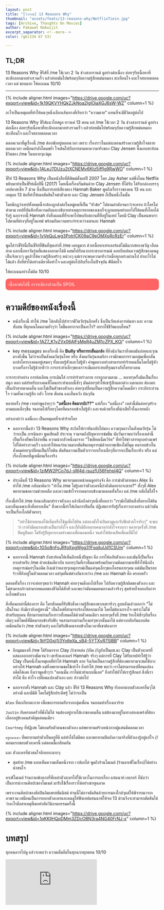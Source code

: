 ```yaml
---
layout: post
title: "[วิจารณ์] 13 Reasons Why"
thumbnail: "assets/feats/13-reasons-why/NetflixTiein.jpg"
tags: [Archive, Thoughts On Movies]
author: Pakawat Nakwijit
excerpt_separator: <!--more-->
color: rgb(234 67 53)

---
```


## TL;DR
13 Reasons Why ซีรีส์ที่ /me ใช้เวลา 2 วัน ช่วงสงกรานต์ ดูอย่างต่อเนื่อง ค่อยๆรับเนื้อหาที่ทะลักออกมาอย่างรวดเร็ว แล้วย่อยมันไปพร้อมๆกับความรู้สึกหม่นหมอง สะเทือนใจ และใจสลายตลอดเวลา แต่ ชอบมาก ให้คะแนน 10/10 
<!--more-->

--------

{% include aligner.html images="https://drive.google.com/uc?export=view&id=1k19QKVYHQkZJkNoa2lgIOiaXGJ6sW-WZ" column=1 %}


<div class="blockquote">
อะไรเป็นเหตุผลที่ทำให้คนๆหนึ่งเลือกเส้นทางที่เรียกว่า "ความตาย" แทนที่จะมีชีวิตอยู่ต่อไป
</div>

13 Reasons Why ซีรีส์แนวไฮสคูล ยาวแค่ 13 ตอน แต่ /me ใช้เวลา 2 วัน ช่วงสงกรานต์ ดูอย่างต่อเนื่อง ค่อยๆรับเนื้อหาที่ทะลักออกมาอย่างรวดเร็ว แล้วย่อยมันไปพร้อมๆกับความรู้สึกหม่นหมอง สะเทือนใจ และใจสลายตลอดเวลา

ตลอดเวลาที่ดูเรื่องนี้ /me ต้องพักอยู่ตลอดเวลา เพราะ เรื่องราวในแต่ละตอนสร้างความรู้สึกใจสลายตลอดเวลา เหมือนกำลังโดนขย้ำ ใจเต้นไปกับการตามหาความจริงของ Clay Jensen ซึ่งแอบสะท้อนชีวิตของ /me ในหลายๆแง่มุม

{% include aligner.html images="https://drive.google.com/uc?export=view&id=1ALeJ7DUzu2tXCNEMv6Ktz5iffIg9RwWO" column=1 %}

ซีรีย์ 13 Reasons Why เป็นหนังสือที่ตีพิพม์ตั้งแต่ปี 2007 โดย Jay Asher แต่พึ่งโดน Netflix หยิบมาทำเป็นซีรีย์เมื่อปีนี้ (2017) โดยเนื้อเรื่องเริ่มต้นด้วย Clay Jensen ที่ได้รับ ได้รับกล่องบรรจุเทปคาสเซ็ท 7 ม้วน ซึ่งเป็นการเทปเสียงของ Hannah Baker พูดถึงเรื่อราวของคน 13 คน และเหตุผล 13 ข้อที่ทำให้เธอตัดสินใจฆ่าตัวตาย และ Clay Jensen ก็เป็นหนึ่งในนั้น

โดยมีกฎว่าเทปทั้งหมดนี้จะต้องถูกส่งต่อในหมู่คนที่เป็น "หัวข้อ" ไปตามลำดับจนกว่าจะครบ ถ้าใครไม่ทำตาม เทปที่บันทึกทั้งความลับและอธิบายสาเหตุการตายของเธอก็จะถูกเผยแพร่ออกไปให้คนทั้งโลกได้รับรู้ นอกจากนี้ Hannah ยังทิ้งแผนที่ที่จะพาไปพบกับสถานที่ที่อยู่ในเทป โดยมี Clay เป็นคนพาเราไปตามที่ต่างๆที่อยู่ในเทฟ พร้อมกับความทรงจำระหว่างเขาและ Hannah

{% include aligner.html images="https://drive.google.com/uc?export=view&id=1yVeQuLwg3PotrlCK09aC9eOMXpRcRzEr" column=1 %}

พูดได้ว่าซีรีย์นี้เป็นซีรีย์ที่ฟินที่สุดเท่าที่ /me เคยดูมาก ด้วยเนื้อหาเทรเลอร์แต่ไม่มีฉากสยองขวัญ เลือดสาด และเนื้อหาวันรุ่นที่แสดงออกมาได้ดี ผสมไปกับฉากกระชากอารมณ์ คอยบีบเค้นความรู้สึกของคนดูเป็นจังหวะๆ ดูแล้วให้ความรู้สึกเศร้าๆ หน่วงๆ แต่เราจะพบความจริงว่าเมื่อทุกอย่างผ่านไป ทำอะไรไม่ได้แล้ว สิ่งที่ทำได้อย่างเดียวคือทำใจ และอยู่ต่อไปกับเรื่องในปัจจุบัน <span class="tag-en"><span class="tag-en">#ดีต่อใจ</span></span>

ให้คะแนนอย่างไม่คิด 10/10


<div style="background: rgba(255, 48, 48, 0.74); padding: 10px; border-radius: 10px; margin-bottom: 10px; color: #fff;">เนื้อหาต่อไปนี้ อาจจะมีบางส่วนเป็น SPOIL</div>

# ความดีย์ของหนังเรื่องนี้

* หนังเรื่องนี้ ทำให้ /me ได้กลับไปสำรวจชีวิตวัยรุ่นอีกครั้ง ซึ่งเป็นวัยแห่งการค้นหา และ ความสับสน ที่ทุกคนโดนถามย้ำๆว่า โตขึ้นอยากจะเป็นอะไร? อยากใช้ชีวิตแบบไหน?

{% include aligner.html images="https://drive.google.com/uc?export=view&id=1AZ7_K1vZVx06AlFsMpR4uZM1cZPX_KOj" column=1 %}

* key messages ของเรื่องนี้ คือ **Bully หรือการกลั่นแกล้ง** ที่ยิ่งนับวันเรายิ่งพบมันบ่อยและรุณแรงยิ่งขึ้น ไม่ว่าจะเป็นสังคมวันรุ่นไทย หรือ สังคมวันรุ่นอเมริกา เรามักพบการรวมกลุ่มเพื่อกลั่นแกล้งใครบางคนอยู่เสมอๆ ทั้งแบบรู้ตัวและไม่รู้ตัว คำพูดบางอย่างสามารถทำร้ายคนอื่นโดยไม่รู้ตัว บางครั้งเราไม่รู้ด้วยซ้ำว่า การกระทำเล็กๆของเราจะมีผลกระทบที่รุณแรงกับใครบางคน

การกระทำอย่าง การล้อเลียน การเมินใส่ การทำร้ายร่างกาย การถูกลวมลาม ... หลายๆครั้งมันเป็นเรื่องสนุก ตลก แต่สำหรับบางคนที่โดนกระทำแบบนี้ซ้ำๆ มันค่อยๆทำให้เขารู้สึกแตกต่าง แตกแยก ต้องตกเป็นเป้าสายตาคนอื่น และไม่เป็นตัวของตัวเอง ค่อยๆเปลี่ยนเป็นความรู้สึกความโดดเดี่ยว กระอักระอ่วนใจ รวมทั้งความรู้สึก กลัว โกรธ สับสน และสิ้นหวัง ปนๆกัน

หลายครั้ง /me เจอคำพูดง่ายๆว่า **"แค่นี้เอง คิดมากป่ะ??"** แต่เรื่อง "แค่นี้เอง" เหล่านี้มันค่อยๆสร้างบาดแผลเล็กๆขึ้น จนลามไปเรื่อยๆโดยที่คนรอบข้างไม่รู้ตัว และจบด้วยเรื่องที่น่าเสียใจในภายหลัง


<div class="blockquote">อย่าเอาคำว่า แค่นี้เอง เป็นเหตุผลที่จะทำร้ายใคร</div>

* นอกจากนี้แล้ว 13 Reasons Why สะกิดให้เราหันกลับไปมอง ความรุนแรงในสังคมวัยรุ่น ไม่ว่าจะเป็น การนินทา พูดเสียดสี ประจาน รวมจนถึงปัญหาการข่มขืน นับวันเราพบว่าเรื่องเหล่านี้เป็นเรื่องที่พบได้ง่ายขึ้น ความน่ากลัวหนึ่งมาจาก "โซเชียลเน็ตเวิร์ค" ที่ทำให้ข่าวสารทุกอย่างแพร่ไปได้อย่างรวดเร็ว และทำให้คนจำนวนมากตัดสินเหตุการณ์ด้วยภาพเพียงไม่กี่มุม คนรอบข้างในสังคมค่อยๆเปลี่ยนเป็นกิโยติน ตัดสินความเป็นตัวเราจากเรื่องเล็กๆที่อาจจะเป็นเรื่องจริง หรือ แค่เรื่องโกหกที่ดูเหมือนเรื่องจริง

{% include aligner.html images="https://drive.google.com/uc?export=view&id=1ziMW2PCo7dJ-sW4d-isuzfU56Fehpl4Q" column=1 %}

* ประเด็นที่ 13 Reasons Why พยายามตบหน้าคนดูอย่างจัง คือ การฆ่าตัวตายของ Alex ซึ่งทำให้ /me กลับมาคิดว่า "ทำไม /me ไม่รู้เลยว่าตัวละครนี้กำลังคิดอยากจะตาย?" ทั้งๆที่ Alex พยายามขอความช่วยเหลือ และความเข้าใจจากคนรอบข้างมาตลอดทั้งเรื่อง แต่ /me กลับไม่ใส่ใจ

เรื่องนี้ทำให้ /me ย้อนกลับมาสำรวจตัวเอง แล้วนึกถึงคำๆหนึ่งที่บอกว่า "เรามักได้ยินสิ่งที่อยากได้ยิน และเห็นเฉพาะสิ่งที่อยากเห็น" สิ่งพวกนี้ทำให้เกิดการปิดกั้น ปฏิเสธการรับรู้เรื่องราวบางอย่าง แม้ว่ามันจะเป็นเรื่องใกล้ตัวมากๆ

> "อย่าใช้สายตาแค่ได้เห็นหรือใช้หูเพื่อได้ยิน แต่ลองตั้งใจเปิดตาดูและรับฟังด้วยใจจริงๆ" จะพบว่า เรายังมีคนรอบข้างเป็นกำลังใจ และก็ยังมีอีกหลายคนรอกำลังใจจากเรา หลายๆครั้งที่ /me ปิดหูปิดตา ไม่รับรู้ปัญหาบางอย่างของเพื่อนคนหนึ่ง จนทำให้ต้องเสียเพื่อนที่ดีไป

{% include aligner.html images="https://drive.google.com/uc?export=view&id=1G5o8nFoJRfpXpgWgg31FsqjtuUd1CSUm" column=1 %}

* นอกจากนี้ Hannah ยังสะท้อนให้เห็นอีกหนึ่งปัญหา คือ การให้อภัยตัวเอง และมันก็เป็นเรื่องยากสำหรับ /me ด้วยเช่นเดียวกับ หลายๆวันที่เราตื่นมาพร้อมกับความคิดมากมายที่ย้ำให้นึกถึงเหตุการณ์แย่ๆในอดีต ถึงแม้ว่าหลายๆเหตุการณ์เป็นแค่จุดเล็กๆของใครหลายๆคน แต่มันเป็นรอยร้าวที่ยังอยู่ในหัวตลอดเวลา แต่จุดที่แต่ต่างกันระหว่าง /me และ Hannah คือ ครอบครัว

ตลอดทั้งเรื่อง เราจะค่อยๆพบว่า Hannah ค่อยๆจมดิ่งลงไปเรื่อย ไปกับความรู้สึกผิดของตัวเอง และไม่สามารถก้าวผ่านรอยแผลของชีวิตได้สักที และพบว่ามันหมดหนทางแล้วจริงๆ สุดท้ายก็จบลงกับการลงโทษตัวเอง

สิ่งที่คนเหล่านี้ต้องการ คือ ใครสักคนที่รับฟังสิ่งความรู้สึกของพวกเขาจริงๆ ลูบหลังแล้วบอกว่า "ไม่เป็นไรนะ ยังมีเรายังอยู่ตรงนี้" เป็นไหล่ที่สามารถร้องไห้ออกมาได้ โดยไม่ต้องเกรงใจ เพราะไม่ใช่สำหรับทุกคน ที่สามารถผ่านเรื่องราวทั้งหมดได้ด้วยตัวคนเดียว หลายๆครั้งที่ /me ร้องไห้ซ้ำๆกับเรื่องเดิมๆ แต่โชคดีที่มีคนรอบข้างรับฟัง จนสามารถผ่านเรื่องแย่ๆพวกนั้นมาได้ แต่ทางกลับกันแอบคิดเหมือนกันว่า /me ทำตัวแย่ๆ และไม่รับฟังคนรอบข้างในเวลาที่เขาต้องการ

{% include aligner.html images="https://drive.google.com/uc?export=view&id=1bYD0xjj1j3Yo6eXa_sB4-5YTXvR7SlBB" column=1 %}

* อีกมุมมองที่ /me ได้รับมาจาก Clay //เขาหล่อ //ผิด //กูยังเป็นผช.นะ
Clay เป็นตัวละครที่แสดงออกอย่างชัดเจนว่า เขารักและแคร์ Hannah จริงๆ แต่การที่ Clay ได้รับเทปทำให้รู้ว่า Clay เป็นหนึ่งในเหตุผลที่ทำให้ Hannah ตาย จึงเกิดเป็นความรู้สึกที่ต้องพยายามจะชดใช้บางอย่างให้ Hannah แต่ยิ่งพยายามชดใช้เท่าไร ยิ่งทำให้ /me พบว่า เราไม่สามารถเปลี่ยนแปลงอดีตได้เลย ยิ่งเราพูดซ้ำๆว่า "ตอนนั้น เราไม่น่าทำแบบนี้เลย" ยิ่งทำให้ย้ำให้เรารู้สึกแย่ สิ่งที่เราทำได้ คือ ทำใจ เปลี่ยนแปลงตัวเอง และ ก้าวต่อไป

* นอกจากทั้ง Hannah และ Clay แล้ว ซีรีย์ 13 Reasons Why ยังออกแบบตัวละครอื่นๆได้อย่างดี และมีมิติ โดยไม่รู้สึกประดิษฐ์ ไม่ว่าจะเป็น

`Alex` ที่ตะเกียกตะกาย เพื่อขอการยอมรับจากกลุ่มเพื่อน จนยอมทำเรื่องเลวร้าย

`Justin` กับครอบครัวที่พึ่งไม่ได้ จนต้องอยู่ภายใต้เงาของคนอื่น แต่ต้องมาอยู่ในทางสองแพร่งที่ต้องเลือกอยู่ข้างคนสำคัญแค่คนเดียว

`Courtney` ที่ปฏิเสธ ไม่ยอมรับตัวตนของตัวเอง แต่พยายามสร้างหน้ากากผู้แสนดีตลอดเวลา

`ครูแนะแนว` ที่พยายามทำตัวเป็นครูที่ดี แต่ทำได้ไม่ดีพอ และพยายามปิดบังความจริงที่ตัวเองรู้อยู่แก่ใจ //ตอนแรกชอบตัวละครนี้ แต่ตอนนี้เกลียดกัน

และ ตัวละครที่น่าสนใจอีกเยอะมากๆ

* สุดท้าย /me แอบเห็นความเห็นหนึ่งจาก เวปแบไต๋ พูดถึงร้านโมเนต์ (ร้านคาเฟ่ในเรื่อง)ได้อย่างน่าสนใจ


<div class="blockquote"> 
คาเฟ่โมเนต์ ร้านกาแฟเบเกอรี่ที่เหล่าตัวละครไปใช้เวลาในการถกเรื่อง แฮนนาห์ เบเกอร์ ก็นับว่าเป็นการนำงานศิลปะของโมเนต์ มารับใช้เรื่องราวได้อย่างชาญฉลาด

เพราะงานศิลปะของศิลปินอิมเพรสชันนิสม์ ท่านนี้ไม่อาจตัดสินด้วยการมองใกล้ๆแต่ให้พิจารณาจากภาพรวม เสมือนเป็นการบอกตัวละครและคนดูให้ฟังเทปแฮนนาห์ให้จบ 13 ม้วนจึงจะสามารถตัดสินได้ว่าอะไรคือสาเหตุที่เธอทำอัตวินิบาตกรรมครั้งนี้ 
</div>

{% include aligner.html images="https://drive.google.com/uc?export=view&id=1qKKllHQqDMm3ZDcOBN3ra4NG40FrNJ-x" column=1 %}

# บทสรุป

ทุกคนควรไปดู แล้วจะพบว่า ความเต็มอิ่มในทุกฉากทุกตอน 10/10


<div class="video-container">
    <iframe class="video" src="https://www.youtube.com/embed/vm_GroJMOVM?feature=oembed" frameborder="0" scrolling="no" webkitAllowFullScreen mozallowfullscreen allowFullScreen></iframe>
</div>